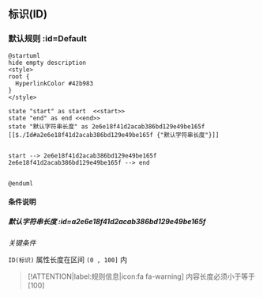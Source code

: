 ## 标识(ID) <!-- {docsify-ignore-all} -->

   

### 默认规则 :id=Default

```plantuml
@startuml
hide empty description
<style>
root {
  HyperlinkColor #42b983
}
</style>

state "start" as start  <<start>>
state "end" as end <<end>>
state "默认字符串长度" as 2e6e18f41d2acab386bd129e49be165f [[$./Id#a2e6e18f41d2acab386bd129e49be165f {"默认字符串长度"}]]


start --> 2e6e18f41d2acab386bd129e49be165f 
2e6e18f41d2acab386bd129e49be165f --> end 


@enduml
```

#### 条件说明

##### 默认字符串长度 :id=a2e6e18f41d2acab386bd129e49be165f


*关键条件*


`ID(标识)` 属性长度在区间 `(0 , 100]` 内

> [!ATTENTION|label:规则信息|icon:fa fa-warning]
> 内容长度必须小于等于[100]







